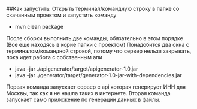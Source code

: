 ##Как запустить:
Открыть терминал/командную строку в папке со скачанным проектом и запустить команду
* mvn clean package

После сборки выполнить две команды, обязательно в этом порядке 
(Все еще находясь в корне папки с проектом)
Понадобится два окна с терминалом/командной строкой, потому что сервер нельзя закрывать, пока идет работа с собственным апи
* java -jar ./apigenerator/target/apigenerator-1.0.jar 
* java -jar ./generator/target/generator-1.0-jar-with-dependencies.jar 

Первая команда запускает сервер с api которая генерирует ИНН для Москвы, так как я не нашла таких в интернете.
Вторая команда запускает само приложение по генерации данных в файлы.

